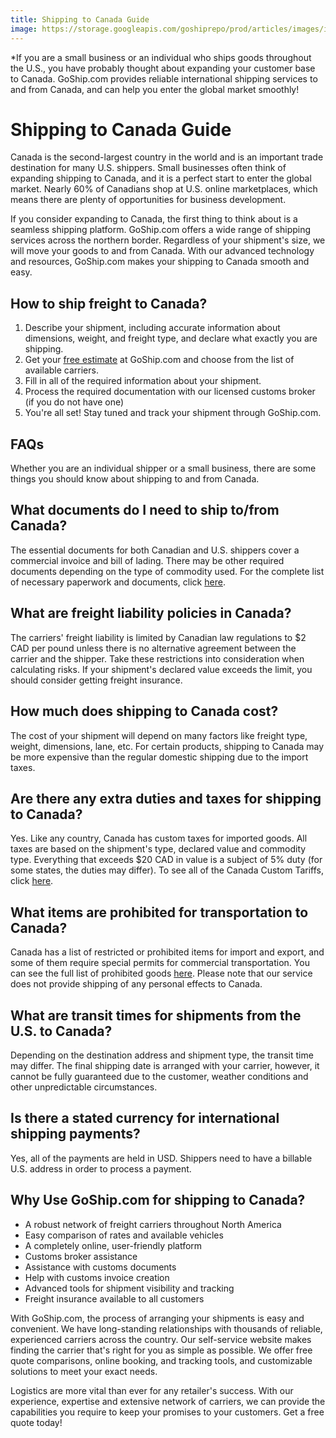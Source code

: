 ```yaml
---
title: Shipping to Canada Guide
image: https://storage.googleapis.com/goshiprepo/prod/articles/images/international-shipping.jpg
---
```

\*If you are a small business or an individual who ships goods throughout the U.S., you have probably thought about expanding your customer base to Canada. GoShip.com provides reliable international shipping services to and from Canada, and can help you enter the global market smoothly!

# Shipping to Canada Guide

Canada is the second-largest country in the world and is an important trade destination for many U.S. shippers. Small businesses often think of expanding shipping to Canada, and it is a perfect start to enter the global market. Nearly 60% of Canadians shop at U.S. online marketplaces, which means there are plenty of opportunities for business development.

If you consider expanding to Canada, the first thing to think about is a seamless shipping platform. GoShip.com offers a wide range of shipping services across the northern border. Regardless of your shipment's size, we will move your goods to and from Canada. With our advanced technology and resources, GoShip.com makes your shipping to Canada smooth and easy.

## How to ship freight to Canada?

1. Describe your shipment, including accurate information about dimensions, weight, and freight type, and declare what exactly you are shipping.
2. Get your [free estimate](https://app.goship.com/#/landing) at GoShip.com and choose from the list of available carriers.
3. Fill in all of the required information about your shipment.
4. Process the required documentation with our licensed customs broker (if you do not have one)
5. You're all set! Stay tuned and track your shipment through GoShip.com.

## FAQs

Whether you are an individual shipper or a small business, there are some things you should know about shipping to and from Canada.

## What documents do I need to ship to/from Canada?

The essential documents for both Canadian and U.S. shippers cover a commercial invoice and bill of lading. There may be other required documents depending on the type of commodity used. For the complete list of necessary paperwork and documents, click [here](https://www.cbsa-asfc.gc.ca/import/guide-eng.html).

## What are freight liability policies in Canada?

The carriers' freight liability is limited by Canadian law regulations to $2 CAD per pound unless there is no alternative agreement between the carrier and the shipper. Take these restrictions into consideration when calculating risks. If your shipment's declared value exceeds the limit, you should consider getting freight insurance.

## How much does shipping to Canada cost?

The cost of your shipment will depend on many factors like freight type, weight, dimensions, lane, etc. For certain products, shipping to Canada may be more expensive than the regular domestic shipping due to the import taxes.

## Are there any extra duties and taxes for shipping to Canada?

Yes. Like any country, Canada has custom taxes for imported goods. All taxes are based on the shipment's type, declared value and commodity type. Everything that exceeds $20 CAD in value is a subject of 5% duty (for some states, the duties may differ). To see all of the Canada Custom Tariffs, click [here](https://www.cbsa-asfc.gc.ca/trade-commerce/tariff-tarif/2018/menu-eng.html).

## What items are prohibited for transportation to Canada?

Canada has a list of restricted or prohibited items for import and export, and some of them require special permits for commercial transportation. You can see the full list of prohibited goods [here](https://www.cbsa-asfc.gc.ca/publications/dm-md/d9-eng.html). Please note that our service does not provide shipping of any personal effects to Canada.

## What are transit times for shipments from the U.S. to Canada?

Depending on the destination address and shipment type, the transit time may differ. The final shipping date is arranged with your carrier, however, it cannot be fully guaranteed due to the customer, weather conditions and other unpredictable circumstances.

## Is there a stated currency for international shipping payments?

Yes, all of the payments are held in USD. Shippers need to have a billable U.S. address in order to process a payment.

## Why Use GoShip.com for shipping to Canada?

* A robust network of freight carriers throughout North America
* Easy comparison of rates and available vehicles
* A completely online, user-friendly platform
* Customs broker assistance
* Assistance with customs documents
* Help with customs invoice creation
* Advanced tools for shipment visibility and tracking
* Freight insurance available to all customers

With GoShip.com, the process of arranging your shipments is easy and convenient. We have long-standing relationships with thousands of reliable, experienced carriers across the country. Our self-service website makes finding the carrier that's right for you as simple as possible. We offer free quote comparisons, online booking, and tracking tools, and customizable solutions to meet your exact needs.

Logistics are more vital than ever for any retailer's success. With our experience, expertise and extensive network of carriers, we can provide the capabilities you require to keep your promises to your customers. Get a free quote today!
